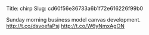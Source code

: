 Title: chirp
Slug: cd60f56e36733a6b1f72e616226f99b0

Sunday morning business model canvas development. <a href="http://t.co/dsvoefaPsj">http://t.co/dsvoefaPsj</a> <a href="http://t.co/W6yNmxAgON">http://t.co/W6yNmxAgON</a>
